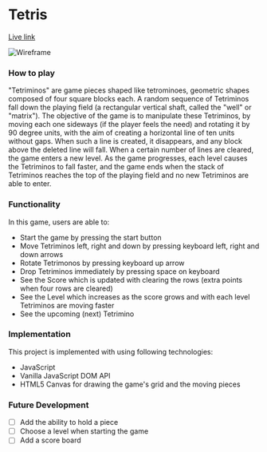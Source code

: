 # Tetris

[Live link][tetris]

[tetris]: http://sanel-selmanovic.us/tetris/

![Wireframe](./assets/tetris-screenshot.png)

### How to play

"Tetriminos" are game pieces shaped like tetrominoes, geometric shapes composed of four square blocks each. A random sequence of Tetriminos fall down the playing field (a rectangular vertical shaft, called the "well" or "matrix"). The objective of the game is to manipulate these Tetriminos, by moving each one sideways (if the player feels the need) and rotating it by 90 degree units, with the aim of creating a horizontal line of ten units without gaps. When such a line is created, it disappears, and any block above the deleted line will fall. When a certain number of lines are cleared, the game enters a new level. As the game progresses, each level causes the Tetriminos to fall faster, and the game ends when the stack of Tetriminos reaches the top of the playing field and no new Tetriminos are able to enter.


### Functionality

In this game, users are able to:
* Start the game by pressing the start button
* Move Tetriminos left, right and down by pressing keyboard left, right and down arrows
* Rotate Tetrimonos by pressing keyboard up arrow
* Drop Tetriminos immediately by pressing space on keyboard
* See the Score which is updated with clearing the rows (extra points when four rows are cleared)
* See the Level which increases as the score grows and with each level Tetriminos are moving faster
* See the upcoming (next) Tetrimino


### Implementation

This project is implemented with using following technologies:
* JavaScript
* Vanilla JavaScript DOM API
* HTML5 Canvas for drawing the game's grid and the moving pieces


<!-- ### Technical Details

#### Tetrimino



```JavaScript
function name(a, b){

}
``` -->


### Future Development
- [ ] Add the ability to hold a piece
- [ ] Choose a level when starting the game
- [ ] Add a score board

